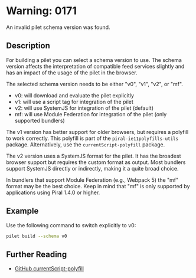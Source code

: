 # Warning: 0171

An invalid pilet schema version was found.

## Description

For building a pilet you can select a schema version to use. The schema version affects
the interpretation of compatible feed services slightly and has an impact of the usage
of the pilet in the browser.

The selected schema version needs to be either "v0", "v1", "v2", or "mf".

- v0: will download and evaluate the pilet explicitly
- v1: will use a script tag for integration of the pilet
- v2: will use SystemJS for integration of the pilet (default)
- mf: will use Module Federation for integration of the pilet (only supported bundlers)

The v1 version has better support for older browsers, but requires a polyfill to work
correctly. This polyfill is part of the `piral-ie11polyfills-utils` package.
Alternatively, use the `currentScript-polyfill` package.

The v2 version uses a SystemJS format for the pilet. It has the broadest browser support
but requires the custom format as output. Most bundlers support SystemJS directly or
indirectly, making it a quite broad choice.

In bundlers that support Module Federation (e.g., Webpack 5) the "mf" format may be
the best choice. Keep in mind that "mf" is only supported by applications using
Piral 1.4.0 or higher.

## Example

Use the following command to switch explicitly to v0:

```sh
pilet build --schema v0
```

## Further Reading

 - [GitHub currentScript-polyfill](https://github.com/amiller-gh/currentScript-polyfill)
